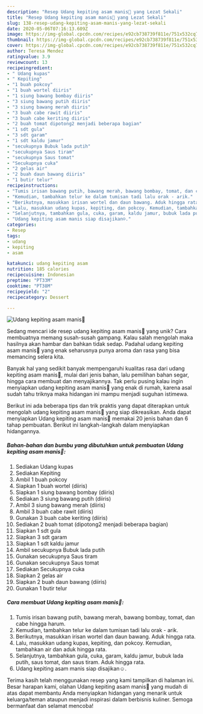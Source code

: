 ```yaml
---
description: "Resep Udang kepiting asam manis🧡 yang Lezat Sekali"
title: "Resep Udang kepiting asam manis🧡 yang Lezat Sekali"
slug: 138-resep-udang-kepiting-asam-manis-yang-lezat-sekali
date: 2020-05-06T07:16:13.609Z
image: https://img-global.cpcdn.com/recipes/e92cb738739f811e/751x532cq70/udang-kepiting-asam-manis🧡-foto-resep-utama.jpg
thumbnail: https://img-global.cpcdn.com/recipes/e92cb738739f811e/751x532cq70/udang-kepiting-asam-manis🧡-foto-resep-utama.jpg
cover: https://img-global.cpcdn.com/recipes/e92cb738739f811e/751x532cq70/udang-kepiting-asam-manis🧡-foto-resep-utama.jpg
author: Teresa Mendez
ratingvalue: 3.9
reviewcount: 13
recipeingredient:
- " Udang kupas"
- " Kepiting"
- "1 buah pokcoy"
- "1 buah wortel diiris"
- "1 siung bawang bombay diiris"
- "3 siung bawang putih diiris"
- "3 siung bawang merah diiris"
- "3 buah cabe rawit diiris"
- "3 buah cabe keriting diiris"
- "2 buah tomat dipotong2 menjadi beberapa bagian"
- "1 sdt gula"
- "3 sdt garam"
- "1 sdt kaldu jamur"
- "secukupnya Bubuk lada putih"
- "secukupnya Saus tiram"
- "secukupnya Saus tomat"
- "Secukupnya cuka"
- "2 gelas air"
- "2 buah daun bawang diiris"
- "1 butir telur"
recipeinstructions:
- "Tumis irisan bawang putih, bawang merah, bawang bombay, tomat, dan cabe hingga harum."
- "Kemudian, tambahkan telur ke dalam tumisan tadi lalu orak - arik."
- "Berikutnya, masukkan irisan wortel dan daun bawang. Aduk hingga rata."
- "Lalu, masukkan udang kupas, kepiting, dan pokcoy. Kemudian, tambahkan air dan aduk hingga rata."
- "Selanjutnya, tambahkan gula, cuka, garam, kaldu jamur, bubuk lada putih, saus tomat, dan saus tiram. Aduk hingga rata."
- "Udang kepiting asam manis siap disajikan☺️."
categories:
- Resep
tags:
- udang
- kepiting
- asam

katakunci: udang kepiting asam 
nutrition: 185 calories
recipecuisine: Indonesian
preptime: "PT33M"
cooktime: "PT38M"
recipeyield: "2"
recipecategory: Dessert

---
```



![Udang kepiting asam manis🧡](https://img-global.cpcdn.com/recipes/e92cb738739f811e/751x532cq70/udang-kepiting-asam-manis🧡-foto-resep-utama.jpg)

Sedang mencari ide resep udang kepiting asam manis🧡 yang unik? Cara membuatnya memang susah-susah gampang. Kalau salah mengolah maka hasilnya akan hambar dan bahkan tidak sedap. Padahal udang kepiting asam manis🧡 yang enak seharusnya punya aroma dan rasa yang bisa memancing selera kita.

Banyak hal yang sedikit banyak mempengaruhi kualitas rasa dari udang kepiting asam manis🧡, mulai dari jenis bahan, lalu pemilihan bahan segar, hingga cara membuat dan menyajikannya. Tak perlu pusing kalau ingin menyiapkan udang kepiting asam manis🧡 yang enak di rumah, karena asal sudah tahu triknya maka hidangan ini mampu menjadi suguhan istimewa.




Berikut ini ada beberapa tips dan trik praktis yang dapat diterapkan untuk mengolah udang kepiting asam manis🧡 yang siap dikreasikan. Anda dapat menyiapkan Udang kepiting asam manis🧡 memakai 20 jenis bahan dan 6 tahap pembuatan. Berikut ini langkah-langkah dalam menyiapkan hidangannya.

<!--inarticleads1-->

##### Bahan-bahan dan bumbu yang dibutuhkan untuk pembuatan Udang kepiting asam manis🧡:

1. Sediakan  Udang kupas
1. Sediakan  Kepiting
1. Ambil 1 buah pokcoy
1. Siapkan 1 buah wortel (diiris)
1. Siapkan 1 siung bawang bombay (diiris)
1. Sediakan 3 siung bawang putih (diiris)
1. Ambil 3 siung bawang merah (diiris)
1. Ambil 3 buah cabe rawit (diiris)
1. Gunakan 3 buah cabe keriting (diiris)
1. Sediakan 2 buah tomat (dipotong2 menjadi beberapa bagian)
1. Siapkan 1 sdt gula
1. Siapkan 3 sdt garam
1. Siapkan 1 sdt kaldu jamur
1. Ambil secukupnya Bubuk lada putih
1. Gunakan secukupnya Saus tiram
1. Gunakan secukupnya Saus tomat
1. Sediakan Secukupnya cuka
1. Siapkan 2 gelas air
1. Siapkan 2 buah daun bawang (diiris)
1. Gunakan 1 butir telur




<!--inarticleads2-->

##### Cara membuat Udang kepiting asam manis🧡:

1. Tumis irisan bawang putih, bawang merah, bawang bombay, tomat, dan cabe hingga harum.
1. Kemudian, tambahkan telur ke dalam tumisan tadi lalu orak - arik.
1. Berikutnya, masukkan irisan wortel dan daun bawang. Aduk hingga rata.
1. Lalu, masukkan udang kupas, kepiting, dan pokcoy. Kemudian, tambahkan air dan aduk hingga rata.
1. Selanjutnya, tambahkan gula, cuka, garam, kaldu jamur, bubuk lada putih, saus tomat, dan saus tiram. Aduk hingga rata.
1. Udang kepiting asam manis siap disajikan☺️.




Terima kasih telah menggunakan resep yang kami tampilkan di halaman ini. Besar harapan kami, olahan Udang kepiting asam manis🧡 yang mudah di atas dapat membantu Anda menyiapkan hidangan yang menarik untuk keluarga/teman ataupun menjadi inspirasi dalam berbisnis kuliner. Semoga bermanfaat dan selamat mencoba!
